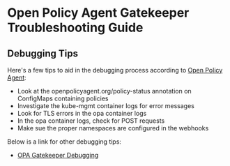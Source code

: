 # Open Policy Agent Gatekeeper Troubleshooting Guide

## Debugging Tips

Here's a few tips to aid in the debugging process according to [Open Policy Agent](https://www.openpolicyagent.org/docs/latest/kubernetes-debugging/):

- Look at the openpolicyagent.org/policy-status annotation on ConfigMaps containing policies
- Investigate the kube-mgmt container logs for error messages
- Look for TLS errors in the opa container logs
- In the opa container logs, check for POST requests
- Make sue the proper namespaces are configured in the webhooks

Below is a link for other debugging tips:

- [OPA Gatekeeper Debugging](https://open-policy-agent.github.io/gatekeeper/website/docs/debug/)